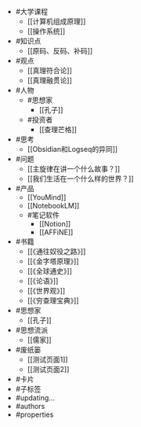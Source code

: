 - #大学课程
	- [[计算机组成原理]]
	- [[操作系统]]
- #知识点
	- [[原码、反码、补码]]
- #观点
	- [[真理符合论]]
	- [[真理融贯论]]
- #人物
	- #思想家
		- [[孔子]]
	- #投资者
		- [[查理芒格]]
- #思考
	- [[Obsidian和Logseq的异同]]
- #问题
	- [[主旋律在讲一个什么故事？]]
	- [[我们生活在一个什么样的世界？]]
- #产品
	- [[YouMind]]
	- [[NotebookLM]]
	- #笔记软件
		- [[Notion]]
		- [[AFFiNE]]
- #书籍
	- [[《通往奴役之路》]]
	- [[《金字塔原理》]]
	- [[《全球通史》]]
	- [[《论语》]]
	- [[《世界观》]]
	- [[《穷查理宝典》]]
- #思想家
	- [[孔子]]
- #思想流派
	- [[儒家]]
- #废纸篓
	- [[测试页面1]]
	- [[测试页面2]]
- #卡片
- #子标签
- #updating...
- #authors
- #properties